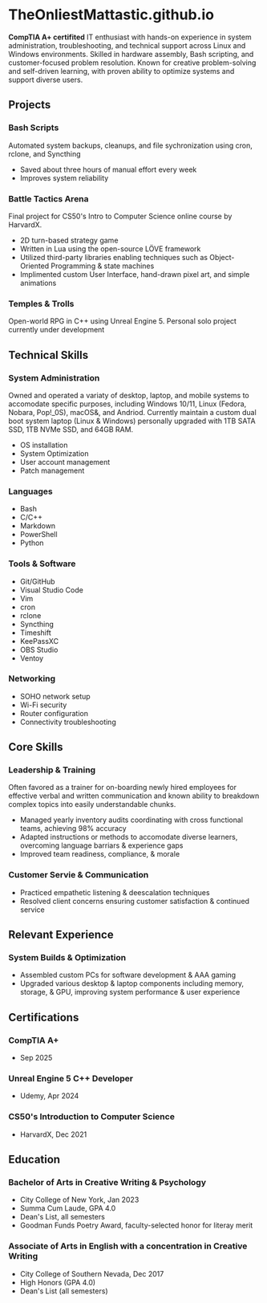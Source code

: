 # TheOnliestMattastic.github.io
**CompTIA A+ certifited** IT enthusiast with hands-on experience in system administration, troubleshooting, and technical support across Linux and Windows environments. Skilled in hardware assembly, Bash scripting, and customer-focused problem resolution. Known for creative problem-solving and self-driven learning, with proven ability to optimize systems and support diverse users. 


## Projects

### Bash Scripts
Automated system backups, cleanups, and file sychronization using cron, rclone, and Syncthing
- Saved about three hours of manual effort every week
- Improves system reliability

### Battle Tactics Arena
Final project for CS50's Intro to Computer Science online course by HarvardX. 
- 2D turn-based strategy game
- Written in Lua using the open-source LÖVE framework
- Utilized third-party libraries enabling techniques such as Object-Oriented Programming & state machines
- Implimented custom User Interface, hand-drawn pixel art, and simple animations

### Temples & Trolls
Open-world RPG in C++ using Unreal Engine 5. Personal solo project currently under development


## Technical Skills

### System Administration
Owned and operated a variaty of desktop, laptop, and mobile systems to accomodate specific purposes, including Windows 10/11, Linux (Fedora, Nobara, Pop!_0S), macOS&, and Andriod. Currently maintain a custom dual boot system laptop (Linux & Windows) personally upgraded with 1TB SATA SSD, 1TB NVMe SSD, and 64GB RAM.
- OS installation
- System Optimization
- User account management
- Patch management

### Languages
- Bash
- C/C++
- Markdown
- PowerShell
- Python

### Tools & Software
- Git/GitHub
- Visual Studio Code
- Vim
- cron
- rclone
- Syncthing
- Timeshift
- KeePassXC
- OBS Studio
- Ventoy

### Networking
- SOHO network setup
- Wi-Fi security
- Router configuration
- Connectivity troubleshooting


## Core Skills

### Leadership & Training
Often favored as a trainer for on-boarding newly hired employees for effective verbal and written communication and known ability to breakdown complex topics into easily understandable chunks. 
- Managed yearly inventory audits coordinating with cross functional teams, achieving 98% accuracy
- Adapted instructions or methods to accomodate diverse learners, overcoming language barriars & experience gaps
- Improved team readiness, compliance, & morale

### Customer Servie & Communication 
- Practiced empathetic listening & deescalation techniques
- Resolved client concerns ensuring customer satisfaction & continued service

## Relevant Experience

### System Builds & Optimization
- Assembled custom PCs for software development & AAA gaming
- Upgraded various desktop & laptop components including memory, storage, & GPU, improving system performance & user experience


## Certifications

### CompTIA A+ 
- Sep 2025

### Unreal Engine 5 C++ Developer
- Udemy, Apr 2024

### CS50's Introduction to Computer Science
- HarvardX, Dec 2021


## Education

### Bachelor of Arts in Creative Writing & Psychology 
- City College of New York, Jan 2023
- Summa Cum Laude, GPA 4.0
- Dean's List, all semesters
- Goodman Funds Poetry Award, faculty-selected honor for literay merit

### Associate of Arts in English with a concentration in Creative Writing
- City College of Southern Nevada, Dec 2017
- High Honors (GPA 4.0)
- Dean's List (all semesters)
